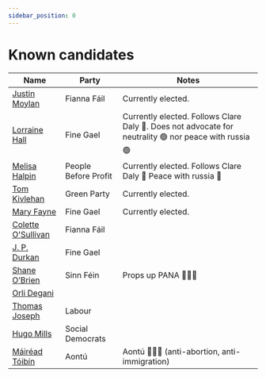 ```yaml
---
sidebar_position: 0
---
```


# Known candidates

| Name                                        | Party                | Notes                                                                                                  |
| ------------------------------------------- | -------------------- | ------------------------------------------------------------------------------------------------------ |
| [Justin Moylan](Justin_Moylan.md)           | Fianna Fáil          | Currently elected.                                                                                     |
| [Lorraine Hall](Lorraine_Hall.md)           | Fine Gael            | Currently elected. Follows Clare Daly 🚩. Does not advocate for neutrality 🟢 nor peace with russia 🟢 |
| [Melisa Halpin](Melisa_Halpin.md)           | People Before Profit | Currently elected. Follows Clare Daly 🚩 Peace with russia 🚩                                          |
| [Tom Kivlehan](Tom_Kivlehan.md)             | Green Party          | Currently elected.                                                                                     |
| [Mary Fayne](Mary_Fayne.md)                 | Fine Gael            | Currently elected.                                                                                     |
| [Colette O'Sullivan](Colette_O_Sullivan.md) | Fianna Fáil          |                                                                                                        |
| [J. P. Durkan](J_P_Durkan.md)               | Fine Gael            |                                                                                                        |
| [Shane O’Brien](Shane_O_Brien.md)           | Sinn Féin            | Props up PANA 🚩🚩🚩                                                                                   |
| [Orli Degani](Orli_Degani.md)               |                      |                                                                                                        |
| [Thomas Joseph](Thomas_Joseph.md)           | Labour               |                                                                                                        |
| [Hugo Mills](Hugo_Mills.md)                 | Social Democrats     |                                                                                                        |
| [Máiréad Tóibín](Mairead_Toibin.md)         | Aontú                | Aontú 🚩🚩🚩 (anti-abortion, anti-immigration)                                                         |

